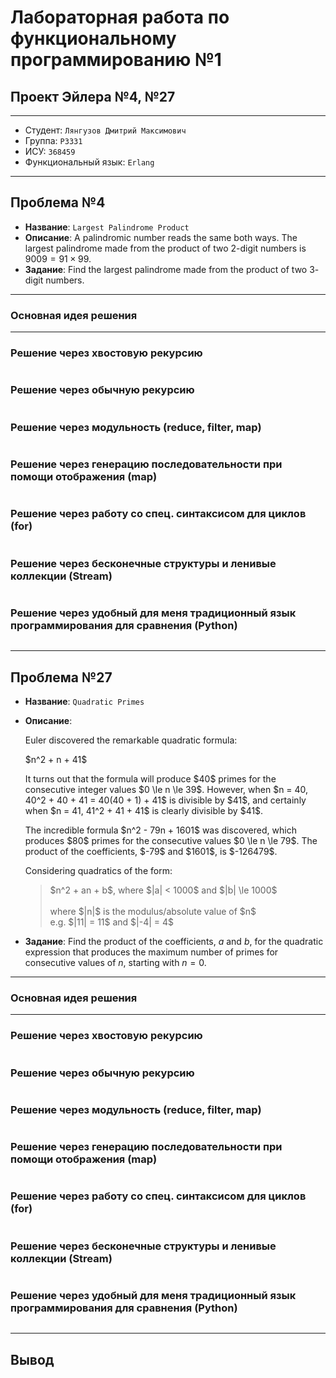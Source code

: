 # Лабораторная работа по функциональному программированию №1
## Проект Эйлера №4, №27

---

* Студент: `Лянгузов Дмитрий Максимович`
* Группа: `P3331`
* ИСУ: `368459`
* Функциональный язык: `Erlang`

---

## Проблема №4

* **Название**: `Largest Palindrome Product`
* **Описание**: A palindromic number reads the same both ways. The largest palindrome made from the product of two $2$-digit numbers is $9009 = 91 \times 99$.
* **Задание**: Find the largest palindrome made from the product of two $3$-digit numbers.

---

### Основная идея решения

---

### Решение через хвостовую рекурсию

```erlang

```

### Решение через обычную рекурсию

```erlang

```

### Решение через модульность (reduce, filter, map)

```erlang

```

### Решение через генерацию последовательности при помощи отображения (map)

```erlang

```

### Решение через работу со спец. синтаксисом для циклов (for)

```erlang

```

### Решение через бесконечные структуры и ленивые коллекции (Stream)

```erlang

```

### Решение через удобный для меня традиционный язык программирования для сравнения (Python)

```java

```

---

## Проблема №27

* **Название**: `Quadratic Primes`
* **Описание**:
  <p>Euler discovered the remarkable quadratic formula:</p>
  <p class="center">$n^2 + n + 41$</p>
  <p>It turns out that the formula will produce $40$ primes for the consecutive integer values $0 \le n \le 39$. However, when $n = 40, 40^2 + 40 + 41 = 40(40 + 1) + 41$ is divisible by $41$, and certainly when $n = 41, 41^2 + 41 + 41$ is clearly divisible by $41$.</p>
  <p>The incredible formula $n^2 - 79n + 1601$ was discovered, which produces $80$ primes for the consecutive values $0 \le n \le 79$. The product of the coefficients, $-79$ and $1601$, is $-126479$.</p>
  <p>Considering quadratics of the form:</p>
  <blockquote>
  $n^2 + an + b$, where $|a| &lt; 1000$ and $|b| \le 1000$<br><br><div>where $|n|$ is the modulus/absolute value of $n$<br>e.g. $|11| = 11$ and $|-4| = 4$</div>
  </blockquote> 

* **Задание**: Find the product of the coefficients, $a$ and $b$, for the quadratic expression that produces the maximum number of primes for consecutive values of $n$, starting with $n = 0$.

---

### Основная идея решения


---

### Решение через хвостовую рекурсию

```erlang

```

### Решение через обычную рекурсию

```erlang

```

### Решение через модульность (reduce, filter, map)

```erlang

```

### Решение через генерацию последовательности при помощи отображения (map)

```erlang

```

### Решение через работу со спец. синтаксисом для циклов (for)

```erlang

```

### Решение через бесконечные структуры и ленивые коллекции (Stream)

```erlang

```

### Решение через удобный для меня традиционный язык программирования для сравнения (Python)

```erlang

```

---

## Вывод
